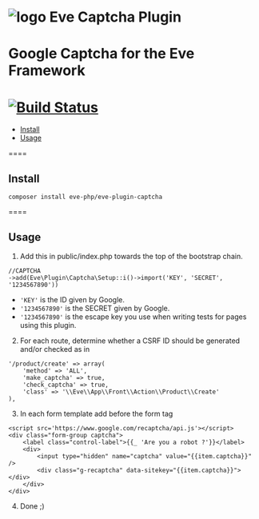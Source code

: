 ![logo](http://eden.openovate.com/assets/images/cloud-social.png) Eve Captcha Plugin
====
Google Captcha for the Eve Framework
====
[![Build Status](https://api.travis-ci.org/eve-php/eve-plugin-captcha.png)](https://travis-ci.org/eve-php/eve-plugin-captcha)
====

- [Install](#install)
- [Usage](#usage)

====

<a name="install"></a>
## Install

`composer install eve-php/eve-plugin-captcha`

====

<a name="usage"></a>
## Usage

1. Add this in public/index.php towards the top of the bootstrap chain.

```
//CAPTCHA
->add(Eve\Plugin\Captcha\Setup::i()->import('KEY', 'SECRET', '1234567890'))
```

 - `'KEY'` is the ID given by Google.
 - `'1234567890'` is the SECRET given by Google.
 - `'1234567890'` is the escape key you use when writing tests for pages using this plugin.
  
2. For each route, determine whether a CSRF ID should be generated and/or checked as in
 
```
'/product/create' => array(
	'method' => 'ALL',
	'make_captcha' => true,
	'check_captcha' => true,
	'class' => '\\Eve\\App\\Front\\Action\\Product\\Create'
),
``` 

3. In each form template add before the form tag

```
<script src='https://www.google.com/recaptcha/api.js'></script>
<div class="form-group captcha">
	<label class="control-label">{{_ 'Are you a robot ?'}}</label>
	<div>
		<input type="hidden" name="captcha" value="{{item.captcha}}" />
		<div class="g-recaptcha" data-sitekey="{{item.captcha}}"></div>
	</div>
</div>
```

4. Done ;)